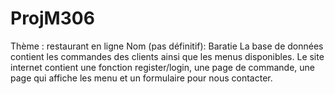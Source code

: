 # ProjM306
Thème : restaurant en ligne
Nom (pas définitif): Baratie
La base de données contient les commandes des clients ainsi que les menus disponibles.
Le site internet contient une fonction register/login, une page de commande, une page qui affiche les menu et un formulaire pour nous contacter.
